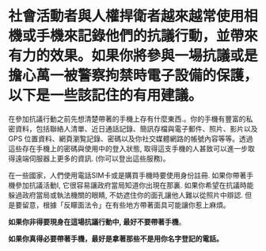 [Title]: # (你應該帶著手機嗎?)
[Order]: # (0)

# 社會活動者與人權捍衛者越來越常使用相機或手機來記錄他們的抗議行動，並帶來有力的效果。如果你將參與一場抗議或是擔心萬一被警察拘禁時電子設備的保護，以下是一些該記住的有用建議。

在參加抗議行動之前先想清楚帶著的手機上存有什麼東西.。你的手機有豐富的私密資料，包括聯絡人清單、近日通話記錄、簡訊存檔與電子郵件、照片、影片以及GPS 位置資料、網頁瀏覧記錄、密碼以及你社交媒體網路的帳號內容等等。透過這些存在手機上的密碼與使用中的登入狀態, 取得這支手機的人甚致可以進一步取得遠端伺服器上更多的資訊. (你可以登出這些服務)。

在一些國家，人們使用電話SIM卡或是購買手機時要使用身份註冊. 如果你帶著手機參加抗議活動I, 它很容易讓政府當局知道你出現在那裏. 如果你希望在抗議時能躲過政府當局或執法機關的眼睛, 不妨遮住你的面孔讓他人難以從照片中辯認. 但是要留意，根據「反矇面法令」在有些地方帶著面具可能讓你惹上麻煩。

**如果你非得要現身在這場抗議行動中, 最好不要帶著手機**。

**如果你真得必要帶著手機，最好是拿著那些不是用你名字登記的電話。**